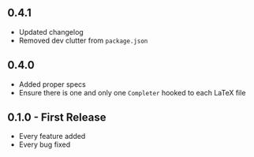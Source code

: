 ## 0.4.1
* Updated changelog
* Removed dev clutter from `package.json`

## 0.4.0
* Added proper specs
* Ensure there is one and only one `Completer` hooked to each LaTeX file

## 0.1.0 - First Release
* Every feature added
* Every bug fixed
